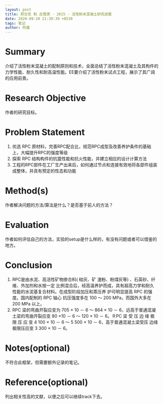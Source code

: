 ```yaml
---
layout: post
title: 郑文忠 和 吕雪源 - 2015 - 活性粉末混凝土研究进展
date: 2020-09-20 21:39:39 +0530
tags: 笔记
author: 阿晨
---
```


# Summary
介绍了活性粉末混凝土的配制原则和技术，全面总结了活性粉末混凝土及其构件的力学性能、耐久性和耐高温性能。EE要介绍了活性粉末试点工程，展示了其广阔的应用前景。
# Research Objective
作者的研究目标。
# Problem Statement
1. 优选 RPC 原材料，完善RPC配合比，规范RPC成型及改善养护条件的基础上，大幅提升RPC的强度等级
2. 探索 RPC 结构构件的抗震性能和抗火性能，并建立相应的设计计算方法
3. 工程的RPC部件在工厂生产出来后，如何通过节点和连接有效地将各部件组装成整体，并具有预定的性态和功能
# Method(s)
作者解决问题的方法/算法是什么？是否基于前人的方法？
# Evaluation
作者如何评估自己的方法，实验的setup是什么样的，有没有问题或者可以借鉴的地方。
# Conclusion
1.  RPC是由水泥、高活性矿物掺合料( 硅灰、矿 渣粉、粉煤灰等) 、石英砂、纤维、外加剂和水按一定 比例混合后，经高温养护而成，具有超高力学和耐久 性能的水泥基复合材料。在成型阶段加压和蒸压养 护可明显提高 RPC 的强度。国内配制的 RPC 轴心 抗压强度多在 100 ～ 200 MPa，而国外大多在 200 MPa 以上。
2.  RPC 梁的弯曲开裂应变为 705 × 10 － 6 ～ 864 × 10 － 6，远高于普通混凝土梁的弯曲开裂应变 80 ×10 － 6 ～ 120 × 10 － 6。ＲPC 梁 受 压 边 缘 极 限 压 应 变 4 100 × 10 － 6 ～ 5 500 × 10 － 6，高于普通混凝土梁受压 边缘极限压应变 3 300 × 10 － 6。
# Notes(optional) 
不符合此框架，但需要额外记录的笔记。
# Reference(optional) 
列出相关性高的文献，以便之后可以继续track下去。

